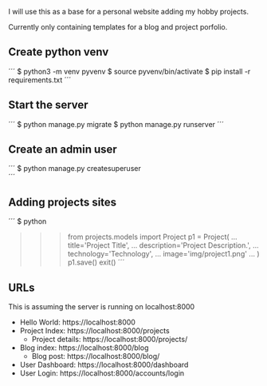I will use this as a base for a personal website adding my hobby projects.

Currently only containing templates for a blog and project porfolio.

## Create python venv
´´´
$ python3 -m venv pyvenv
$ source pyvenv/bin/activate
$ pip install -r requirements.txt 
´´´

## Start the server

´´´
$ python manage.py migrate
$ python manage.py runserver
´´´

## Create an admin user
´´´
$ python manage.py createsuperuser  
´´´

## Adding projects sites

´´´
$ python
>>> from projects.models import Project
>>> p1 = Project(
...     title='Project Title',
...     description='Project Description.',
...     technology='Technology',
...     image='img/project1.png'
... )
>>> p1.save()
>>> exit()
´´´
## URLs

This is assuming the server is running on localhost:8000

* Hello World: https://localhost:8000
* Project Index: https://localhost:8000/projects
    * Project details: https://localhost:8000/projects/<project-id>
* Blog index: https://localhost:8000/blog
    * Blog post: https://localhost:8000/blog/<blog-post-id>
* User Dashboard: https://localhost:8000/dashboard
* User Login: https://localhost:8000/accounts/login
